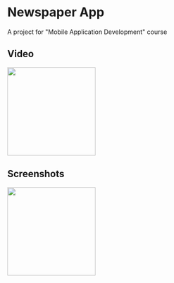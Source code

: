 # Newspaper App

A project for "Mobile Application Development" course

## Video

<img src="https://github.com/mchingiz/newspaperAndroid/media/preview.gif" width="200px">

## Screenshots

<img src="https://github.com/mchingiz/newspaperAndroid/media/categories.png" width="200px">